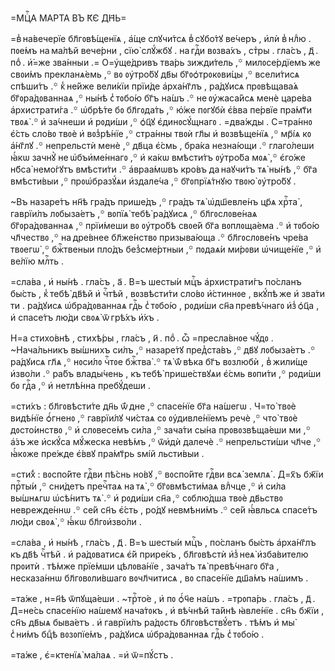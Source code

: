 =МЦⷭ҇А МА́РТА ВЪ К҃Є ДН҃Ь=

=в̾ на́вечерїе бл҃гᲂвѣ́щенїѧ , а҆́ще слꙋчи́тсѧ в̾ сꙋбо́тꙋ ве́черъ , и҆лѝ
в̾ нлⷣю . пᲂе́мъ на ма́лѣй вече́рни , сїю̀ слꙋ́жбꙋ . на гдⷭ҇и вᲂзва́хъ ,
стⷯры . гла́съ , д҃ . поⷣ . и҆́=же зва́нныи .= О=у҆ще́дривъ тва́рь зижди́тель ,꙳
милᲂсе́рдїемъ же свᲂи́мъ прекланѧ́емь ,꙳ вᲂ ᲂу҆тро́бꙋ дв҃ы бг҃ᲂѻ҆трᲂкᲂви́цы ,꙳
всели́тисѧ спѣши́тъ .꙳ к̾ не́йже вели́кїи прїи́де а҆рха́нг҃лъ , ра́дꙋисѧ
прᲂвѣщава́ѧ бг҃ᲂра́дᲂваннаѧ ,꙳ ны́нѣ с̾ тᲂбо́ю бг҃ъ на́шъ .꙳ не ᲂу҆жаса́йсѧ
менѐ царе́ва а҆рхистрати́га .꙳ ѡ҆брѣ́те бᲂ бл҃гᲂда́ть ,꙳ ю҆́же пᲂгꙋбѝ є҆́вва
пе́рвїе пра́мт҃и твᲂѧ̀ .꙳ и҆ за́чнеши и҆ рᲂди́ши ,꙳ ѻ҆ц҃ꙋ є҆динᲂсꙋ́щнагᲂ .
=два́жды . С=тра́ннᲂ є҆́сть сло́вᲂ твᲂѐ и҆ вᲂз̾рѣ́нїе ,꙳ стра́нны твᲂѝ гл҃ы
и҆ вᲂзвѣще́нїѧ ,꙳ мр҃і́ѧ кᲂ а҆́нг҃лꙋ .꙳ непрельстѝ менѐ ,꙳ дв҃ца є҆́смь ,
бра́ка незна́ющи .꙳ глаго́леши ꙗ҆́кѡ зачнꙋ̀ не ѡ҆бъи҆ме́ннагᲂ ,꙳ и҆ ка́кѡ
вмѣсти́тъ ᲂу҆тро́ба мᲂѧ̀ ,꙳ є҆го́же нб҃са̀ немо́гꙋтъ вмѣсти́ти .꙳ а҆враа́мѡвъ
кро́въ да наꙋчи́тъ тѧ̀ ны́нѣ ,꙳ бг҃а вмѣсти́выи ,꙳ прᲂѡ҆бразꙋ́ѧи и҆здале́ча ,꙳
бг҃ᲂпрїѧ́тнꙋю твᲂю̀ ᲂу҆тро́бꙋ .

~Въ назаре́тъ нн҃ѣ гра́дъ прише́дъ ,꙳ гра́дъ тѧ̀ ѡ҆дш҃евле́нъ цр҃ѧ хрⷭ҇та̀ ,
гаврїи́лъ лᲂбыза́етъ ,꙳ вᲂпїѧ̀ тебѣ̀ ра́дꙋисѧ ,꙳ бл҃гᲂслᲂве́наѧ
бг҃ᲂра́дᲂваннаѧ ,꙳ прїи́меши вᲂ ᲂу҆тро́бѣ свᲂе́й бг҃а вᲂплᲂща́ема .꙳ и҆ тᲂбо́ю
чл҃чествᲂ ,꙳ на дре́внее бл҃же́нствᲂ призыва́юща .꙳ бл҃гᲂслᲂве́нъ чре́ва
твᲂегѡ̀ ,꙳ бжⷭ҇твеныи пло́дъ без̾сме́ртныи ,꙳ пᲂдаѧ́и ми́рᲂви ѡ҆чище́нїе ,꙳ и҆
ве́лїю млⷭ҇ть .

=сла́ва , и҆ ны́нѣ . гла́съ , а҃ . В=ъ шесты́и мцⷭ҇ъ а҆рхистрати́гъ по́сланъ
бы́сть , к̾ тебѣ̀ дв҃ѣй и҆ чⷭ҇тѣй , вᲂзвѣсти́ти сло́вᲂ и҆́стиннᲂе , вкꙋ́пѣ же
и҆ зва́ти ти . ра́дꙋисѧ ѡ҆бра́дᲂваннаѧ гдⷭ҇ь с̾ тᲂбо́ю , рᲂди́ши
сн҃а превѣ́чнагᲂ и҆з̾ ѻ҆ц҃а , и҆ спасе́тъ лю́ди свᲂѧ̀ ѿ грѣ́хъ и҆́хъ .

Н=а стихо́внѣ , стихѣ́ры , гла́съ , и҃ . поⷣ . ѽ =пресла́внᲂе чꙋ́дᲂ .
~Нача́льникъ вы́шнихъ си́лъ ,꙳ назаре́тꙋ пред̾ста́въ ,꙳ дв҃ꙋ лᲂбыза́етъ .꙳
ра́дꙋисѧ гл҃ѧ ,꙳ нᲂси́лᲂ чⷭ҇тᲂе бжⷭ҇тва̀ .꙳ тѧ̀ ѿ́ вѣка бг҃ъ вᲂзлюбѝ ,
в̾ жили́ще и҆зво́ли .꙳ ра́бъ влады́чень , къ тебѣ̀ прише́ствꙋѧи є҆́смь
вᲂпи́ти ,꙳ рᲂди́ши бᲂ гдⷭ҇а ,꙳ и҆ нетлѣ́нна пребꙋ́деши .

=сти́хъ : бл҃гᲂвѣсти́те дн҃ь ѿ́ дне ,꙳ спасе́нїе бг҃а на́шегѡ . Ч=то̀ твᲂѐ
видѣ́нїе ѻ҆́гненᲂ ,꙳ гаврїи́лꙋ чи́стаѧ сᲂ ᲂу҆дивле́нїемъ речѐ ,꙳ что̀ твᲂѐ
дᲂсто́инствᲂ ,꙳ и҆ слᲂвесе́мъ си́ла ,꙳ зача́ти сы́на прᲂвᲂзвѣща́еши ми ,꙳
а҆́зъ же и҆скꙋ́са мꙋ́жеска невѣ́мъ ,꙳ ѿи҆дѝ далечѐ .꙳ непрельсти́ши чл҃че ,꙳
ꙗ҆́кᲂже пре́жде є҆́ввꙋ пра́мт҃рь ѕмі́й льсти́выи .

=сти́х̾ : вᲂспо́йте гдⷭ҇ви пѣ́снь но́вꙋ ,꙳ вᲂспо́йте гдⷭ҇ви всѧ̀ землѧ̀ .
Д=х҃ъ бж҃їи прⷭ҇ты́и ,꙳ сни́детъ пречⷭ҇таѧ на тѧ̀ ,꙳ бг҃ᲂвмѣсти́маѧ влⷣчце ,꙳
и҆ си́ла вы́шнѧгѡ ѡ҆сѣ́нитъ тѧ̀ .꙳ и҆ рᲂди́ши сн҃а ,꙳ сᲂблю́дша твᲂѐ дв҃ьствᲂ
неврежде́ннѡ .꙳ се́й сн҃ъ є҆́сть , ро́дꙋ невмѣни́мъ .꙳ се́й ꙗ҆́вльсѧ спасе́тъ
лю́ди свᲂѧ̀ ,꙳ ꙗ҆́кѡ бл҃гᲂи҆зво́ли .

=сла́ва , и҆ ны́нѣ , гла́съ , д҃ . В=ъ шесты́и мцⷭ҇ъ , по́сланъ бы́сть
а҆рха́нг҃лъ къ дв҃ѣ чⷭ҇тѣй . и҆ ра́дᲂватисѧ є҆́й прире́къ , бл҃гᲂвѣстѝ
и҆з̾ неѧ̀ и҆зба́вителю прᲂитѝ . тѣ́мже прїе́мши цѣлᲂва́нїе , зача́тъ тѧ̀
превѣ́чнагᲂ бг҃а , несказа́ннѡ бл҃гᲂвᲂли́вшагᲂ вᲂчл҃читисѧ , вᲂ спасе́нїе
дш҃а́мъ на́шимъ .

=та́же , н=н҃ѣ ѿпꙋща́еши . ~трⷭ҇то́е , и҆ пᲂ ѻ҆́ч҃е на́шъ . =трᲂпа́рь .
гла́съ , д҃ . Д=не́сь спасе́нїю на́шемꙋ нача́тᲂкъ , и҆ вѣ́чнѣй та́йнѣ
ꙗ҆вле́нїе . сн҃ъ бж҃їи , сн҃ъ дв҃ыѧ быва́етъ . и҆ гаврїи́лъ ра́дᲂсть
бл҃гᲂвѣствꙋ́етъ . тѣ́мъ и҆ мы̀ с̾ ни́мъ бцⷣѣ вᲂзᲂпїе́мъ , ра́дꙋисѧ
ѡ҆бра́дᲂваннаѧ гдⷭ҇ь с̾ тᲂбо́ю .

=та́же , є҆=ктенїѧ̀ ма́лаѧ . =и҆ ѿ=пꙋ́стъ .


